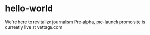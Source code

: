 # hello-world
We're here to revitalize journalism
Pre-alpha, pre-launch promo site is currently live at vettage.com
